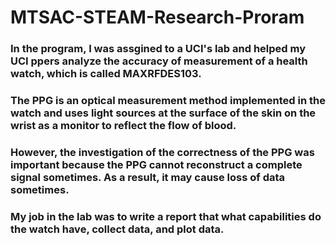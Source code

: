 # MTSAC-STEAM-Research-Proram
### In the program, I was assgined to a UCI's lab and helped my UCI ppers analyze the accuracy of measurement of a health watch, which is called MAXRFDES103.

### The PPG is an optical measurement method implemented in the watch and uses light sources at the surface of the skin on the wrist as a monitor to reflect the flow of blood.
### However, the investigation of the correctness of the PPG was important because the PPG cannot reconstruct a complete signal sometimes. As a result, it may cause loss of data sometimes.

### My job in the lab was to write a report that what capabilities do the watch have, collect data, and plot data.


